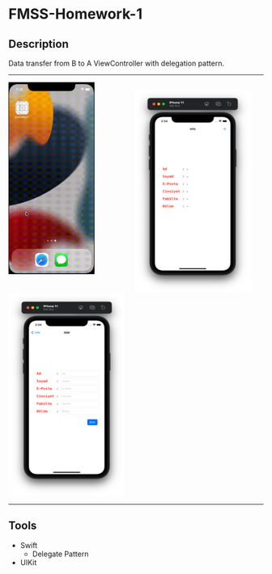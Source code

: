# FMSS-Homework-1

## Description

Data transfer from B to A ViewController with delegation pattern.

---
<img style="margin-bottom: 35px" src="gif/App.gif" width="170px" height="380px"></img>
<img style="margin-left: 75px" src="images/1.png" width="230px" height="400px"></img>
<img src="images/2.png" width="230px" height="400px"></img>

---
## Tools
- Swift
    - Delegate Pattern
- UIKit

